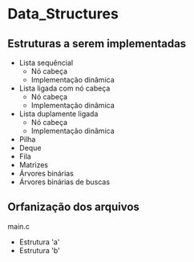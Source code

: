 # Data_Structures
 
## Estruturas a serem implementadas
- Lista sequêncial
  - Nó cabeça
  - Implementação dinâmica
- Lista ligada com nó cabeça
  - Nó cabeça
  - Implementação dinâmica
- Lista duplamente ligada
  - Nó cabeça
  - Implementação dinâmica
- Pilha
- Deque
- Fila
- Matrizes
- Árvores binárias
- Árvores binárias de buscas


## Orfanização dos arquivos
main.c
- Estrutura 'a'
- Estrutura 'b'


